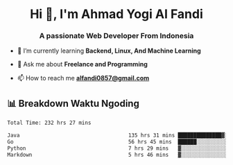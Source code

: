 <h1 align="center">Hi 👋, I'm Ahmad Yogi Al Fandi</h1>
<h3 align="center">A passionate Web Developer From Indonesia</h3>

- 🌱 I’m currently learning **Backend, Linux, And Machine Learning**

- 💬 Ask me about **Freelance and Programming**

- 📫 How to reach me **<alfandi0857@gmail.com>**


## 📊 Breakdown Waktu Ngoding

<!--START_SECTION:waka-->

```txt
Total Time: 232 hrs 27 mins

Java                                   135 hrs 31 mins ██████████████▓░░░░░░░░░░   58.03 %
Go                                     56 hrs 45 mins  ██████░░░░░░░░░░░░░░░░░░░   24.30 %
Python                                 7 hrs 29 mins   ▓░░░░░░░░░░░░░░░░░░░░░░░░   03.20 %
Markdown                               5 hrs 46 mins   ▓░░░░░░░░░░░░░░░░░░░░░░░░   02.47 %
```

<!--END_SECTION:waka-->
